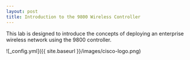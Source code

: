 ```yaml
---
layout: post
title: Introduction to the 9800 Wireless Controller
---
```


This lab is designed to introduce the concepts of deploying an enterprise wireless network using the 9800 controller.

![_config.yml]({{ site.baseurl }}/images/cisco-logo.png)

